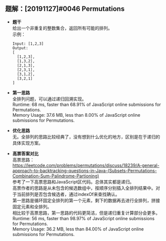 ## 题解：[20191127]#0046 Permutations
- **题干**   
给出一个非重复的整数集合，返回所有可能的排列。    
示例：   
  ```
  Input: [1,2,3]
  Output:
  [
    [1,2,3],
    [1,3,2],
    [2,1,3],
    [2,3,1],
    [3,1,2],
    [3,2,1]
  ]
  ```

- **第一思路**   
全排列问题，可以通过递归回溯实现。   
Runtime: 68 ms, faster than 68.91% of JavaScript online submissions for Permutations.   
Memory Usage: 37.6 MB, less than 8.00% of JavaScript online submissions for Permutations.   

- **优化思路**   
无。全排列的思路比较经典了，没有想到什么优化的地方，区别是在于递归的具体实现方案。            

- **高票答案对比**   
高票思路：https://leetcode.com/problems/permutations/discuss/18239/A-general-approach-to-backtracking-questions-in-Java-(Subsets-Permutations-Combination-Sum-Palindrome-Partioning)              
参考了一下高票思路和JavaScript区代码。总体其实都是递归。   
高票作者的思路是从未包含的候选数组中，按顺序分别插入全排列结果中。对于当前排列是否包含候选者，通过indexOf来查找确认。    
第一思路是循环固定全排列的第一个元素，剩下的数据再去进行全排列，拼接固定元素和全排列。   
相比较于高票思路，第一思路的代码更简洁，但是递归重复计算部分会更多。    
Runtime: 56 ms, faster than 98.97% of JavaScript online submissions for Permutations.   
Memory Usage: 36.2 MB, less than 84.00% of JavaScript online submissions for Permutations.   
